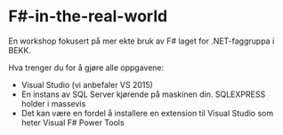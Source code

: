 # F#-in-the-real-world

En workshop fokusert på mer ekte bruk av F# laget for .NET-faggruppa i BEKK.

Hva trenger du for å gjøre alle oppgavene:
  - Visual Studio (vi anbefaler VS 2015)
  - En instans av SQL Server kjørende på maskinen din. SQLEXPRESS holder i massevis
  - Det kan være en fordel å installere en extension til Visual Studio som heter Visual F# Power Tools
